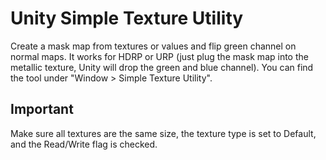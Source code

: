 # Unity Simple Texture Utility
Create a mask map from textures or values and flip green channel on normal maps. It works for HDRP or URP (just plug the mask map into the metallic texture, Unity will drop the green and blue channel). You can find the tool under "Window > Simple Texture Utility".

## Important

Make sure all textures are the same size, the texture type is set to Default, and the Read/Write flag is checked.